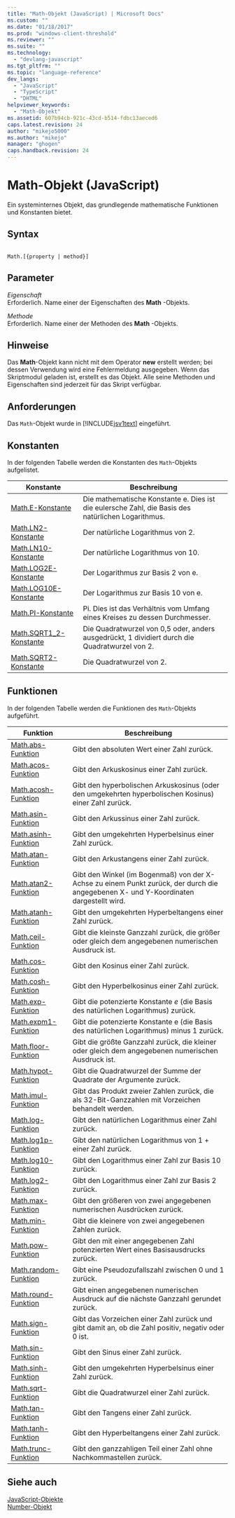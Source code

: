 ```yaml
---
title: "Math-Objekt (JavaScript) | Microsoft Docs"
ms.custom: ""
ms.date: "01/18/2017"
ms.prod: "windows-client-threshold"
ms.reviewer: ""
ms.suite: ""
ms.technology: 
  - "devlang-javascript"
ms.tgt_pltfrm: ""
ms.topic: "language-reference"
dev_langs: 
  - "JavaScript"
  - "TypeScript"
  - "DHTML"
helpviewer_keywords: 
  - "Math-Objekt"
ms.assetid: 607b94cb-921c-43cd-b514-fdbc13aeced6
caps.latest.revision: 24
author: "mikejo5000"
ms.author: "mikejo"
manager: "ghogen"
caps.handback.revision: 24
---
```

# Math-Objekt (JavaScript)
Ein systeminternes Objekt, das grundlegende mathematische Funktionen und Konstanten bietet.  
  
## Syntax  
  
```  
  
Math.[{property | method}]  
```  
  
## Parameter  
 *Eigenschaft*  
 Erforderlich.  Name einer der Eigenschaften des **Math** \-Objekts.  
  
 *Methode*  
 Erforderlich.  Name einer der Methoden des **Math** \-Objekts.  
  
## Hinweise  
 Das **Math**\-Objekt kann nicht mit dem Operator **new** erstellt werden; bei dessen Verwendung wird eine Fehlermeldung ausgegeben.  Wenn das Skriptmodul geladen ist, erstellt es das Objekt.  Alle seine Methoden und Eigenschaften sind jederzeit für das Skript verfügbar.  
  
## Anforderungen  
 Das `Math`\-Objekt wurde in [!INCLUDE[jsv1text](../../includes/jsv1text-md.md)] eingeführt.  
  
<a name="js56jsobjmathprop"></a>   
## Konstanten  
 In der folgenden Tabelle werden die Konstanten des `Math`\-Objekts aufgelistet.  
  
|Konstante|Beschreibung|  
|---------------|------------------|  
|[Math.E\-Konstante](../../javascript/reference/math-constants-javascript.md)|Die mathematische Konstante e.  Dies ist die eulersche Zahl, die Basis des natürlichen Logarithmus.|  
|[Math.LN2\-Konstante](../../javascript/reference/math-constants-javascript.md)|Der natürliche Logarithmus von 2.|  
|[Math.LN10\-Konstante](../../javascript/reference/math-constants-javascript.md)|Der natürliche Logarithmus von 10.|  
|[Math.LOG2E\-Konstante](../../javascript/reference/math-constants-javascript.md)|Der Logarithmus zur Basis 2 von e.|  
|[Math.LOG10E\-Konstante](../../javascript/reference/math-constants-javascript.md)|Der Logarithmus zur Basis 10 von e.|  
|[Math.PI\-Konstante](../../javascript/reference/math-constants-javascript.md)|Pi.  Dies ist das Verhältnis vom Umfang eines Kreises zu dessen Durchmesser.|  
|[Math.SQRT1\_2\-Konstante](../../javascript/reference/math-constants-javascript.md)|Die Quadratwurzel von 0,5 oder, anders ausgedrückt, 1 dividiert durch die Quadratwurzel von 2.|  
|[Math.SQRT2\-Konstante](../../javascript/reference/math-constants-javascript.md)|Die Quadratwurzel von 2.|  
  
<a name="js56jsobjmathmeth"></a>   
## Funktionen  
 In der folgenden Tabelle werden die Funktionen des `Math`\-Objekts aufgeführt.  
  
|Funktion|Beschreibung|  
|--------------|------------------|  
|[Math.abs\-Funktion](../../javascript/reference/math-abs-function-javascript.md)|Gibt den absoluten Wert einer Zahl zurück.|  
|[Math.acos\-Funktion](../../javascript/reference/math-acos-function-javascript.md)|Gibt den Arkuskosinus einer Zahl zurück.|  
|[Math.acosh\-Funktion](../../javascript/reference/math-acosh-function-javascript.md)|Gibt den hyperbolischen Arkuskosinus \(oder den umgekehrten hyperbolischen Kosinus\) einer Zahl zurück.|  
|[Math.asin\-Funktion](../../javascript/reference/math-asin-function-javascript.md)|Gibt den Arkussinus einer Zahl zurück.|  
|[Math.asinh\-Funktion](../../javascript/reference/math-asinh-function-javascript.md)|Gibt den umgekehrten Hyperbelsinus einer Zahl zurück.|  
|[Math.atan\-Funktion](../../javascript/reference/math-atan-function-javascript.md)|Gibt den Arkustangens einer Zahl zurück.|  
|[Math.atan2\-Funktion](../../javascript/reference/math-atan2-function-javascript.md)|Gibt den Winkel \(im Bogenmaß\) von der X\-Achse zu einem Punkt zurück, der durch die angegebenen X\- und Y\-Koordinaten dargestellt wird.|  
|[Math.atanh\-Funktion](../../javascript/reference/math-atanh-function-javascript.md)|Gibt den umgekehrten Hyperbeltangens einer Zahl zurück.|  
|[Math.ceil\-Funktion](../../javascript/reference/math-ceil-function-javascript.md)|Gibt die kleinste Ganzzahl zurück, die größer oder gleich dem angegebenen numerischen Ausdruck ist.|  
|[Math.cos\-Funktion](../../javascript/reference/math-cos-function-javascript.md)|Gibt den Kosinus einer Zahl zurück.|  
|[Math.cosh\-Funktion](../../javascript/reference/math-cosh-function-javascript.md)|Gibt den Hyperbelkosinus einer Zahl zurück.|  
|[Math.exp\-Funktion](../../javascript/reference/math-exp-function-javascript.md)|Gibt die potenzierte Konstante *e* \(die Basis des natürlichen Logarithmus\) zurück.|  
|[Math.expm1\-Funktion](../../javascript/reference/math-expm1-function-javascript.md)|Gibt die potenzierte Konstante e \(die Basis des natürlichen Logarithmus\) minus 1 zurück.|  
|[Math.floor\-Funktion](../../javascript/reference/math-floor-function-javascript.md)|Gibt die größte Ganzzahl zurück, die kleiner oder gleich dem angegebenen numerischen Ausdruck ist.|  
|[Math.hypot\-Funktion](../../javascript/reference/math-hypot-function-javascript.md)|Gibt die Quadratwurzel der Summe der Quadrate der Argumente zurück.|  
|[Math.imul\-Funktion](../../javascript/reference/math-imul-function-javascript.md)|Gibt das Produkt zweier Zahlen zurück, die als 32\-Bit\-Ganzzahlen mit Vorzeichen behandelt werden.|  
|[Math.log\-Funktion](../../javascript/reference/math-log-function-javascript.md)|Gibt den natürlichen Logarithmus einer Zahl zurück.|  
|[Math.log1p\-Funktion](../../javascript/reference/math-log1p-function-javascript.md)|Gibt den natürlichen Logarithmus von 1 \+ einer Zahl zurück.|  
|[Math.log10\-Funktion](../../javascript/reference/math-log10-function-javascript.md)|Gibt den Logarithmus einer Zahl zur Basis 10 zurück.|  
|[Math.log2\-Funktion](../../javascript/reference/math-log2-function-javascript.md)|Gibt den Logarithmus einer Zahl zur Basis 2 zurück.|  
|[Math.max\-Funktion](../../javascript/reference/math-max-function-javascript.md)|Gibt den größeren von zwei angegebenen numerischen Ausdrücken zurück.|  
|[Math.min\-Funktion](../../javascript/reference/math-min-function-javascript.md)|Gibt die kleinere von zwei angegebenen Zahlen zurück.|  
|[Math.pow\-Funktion](../../javascript/reference/math-pow-function-javascript.md)|Gibt den mit einer angegebenen Zahl potenzierten Wert eines Basisausdrucks zurück.|  
|[Math.random\-Funktion](../../javascript/reference/math-random-function-javascript.md)|Gibt eine Pseudozufallszahl zwischen 0 und 1 zurück.|  
|[Math.round\-Funktion](../../javascript/reference/math-round-function-javascript.md)|Gibt einen angegebenen numerischen Ausdruck auf die nächste Ganzzahl gerundet zurück.|  
|[Math.sign\-Funktion](../../javascript/reference/math-sign-function-javascript.md)|Gibt das Vorzeichen einer Zahl zurück und gibt damit an, ob die Zahl positiv, negativ oder 0 ist.|  
|[Math.sin\-Funktion](../../javascript/reference/math-sin-function-javascript.md)|Gibt den Sinus einer Zahl zurück.|  
|[Math.sinh\-Funktion](../../javascript/reference/math-sinh-function-javascript.md)|Gibt den umgekehrten Hyperbelsinus einer Zahl zurück.|  
|[Math.sqrt\-Funktion](../../javascript/reference/math-sqrt-function-javascript.md)|Gibt die Quadratwurzel einer Zahl zurück.|  
|[Math.tan\-Funktion](../../javascript/reference/math-tan-function-javascript.md)|Gibt den Tangens einer Zahl zurück.|  
|[Math.tanh\-Funktion](../../javascript/reference/math-tanh-function-javascript.md)|Gibt den Hyperbeltangens einer Zahl zurück.|  
|[Math.trunc\-Funktion](../../javascript/reference/math-trunc-function-javascript.md)|Gibt den ganzzahligen Teil einer Zahl ohne Nachkommastellen zurück.|  
  
## Siehe auch  
 [JavaScript\-Objekte](../../javascript/reference/javascript-objects.md)   
 [Number\-Objekt](../../javascript/reference/number-object-javascript.md)